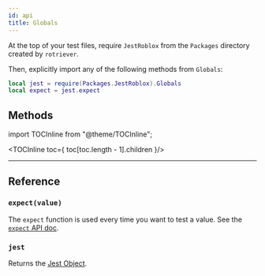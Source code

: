 ```yaml
---
id: api
title: Globals
---
```


At the top of your test files, require `JestRoblox` from the `Packages` directory created by `rotriever`.

Then, explicitly import any of the following methods from `Globals`:

```lua
local jest = require(Packages.JestRoblox).Globals
local expect = jest.expect
```

## Methods

import TOCInline from "@theme/TOCInline";

<TOCInline toc={
	toc[toc.length - 1].children
}/>

---

## Reference

### `expect(value)`
The `expect` function is used every time you want to test a value. See the [`expect` API doc](expect).

### `jest`
Returns the [Jest Object](jest-object).